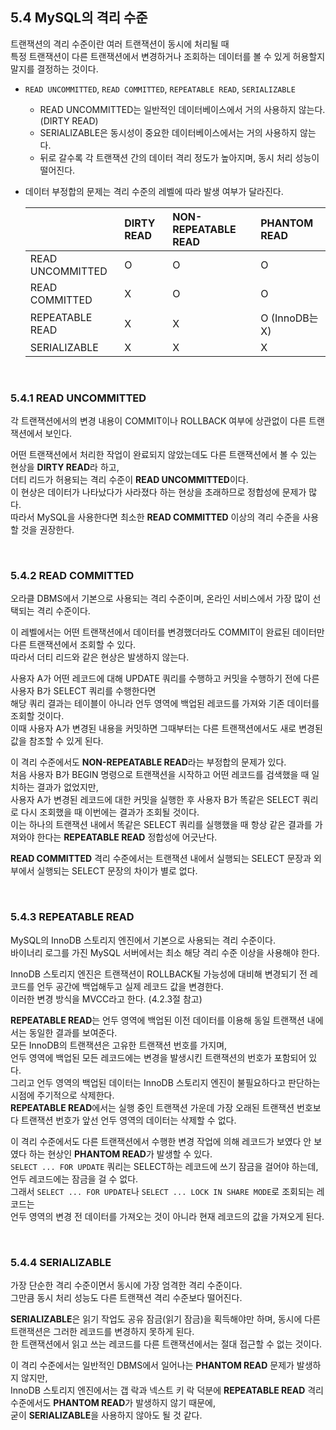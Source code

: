 ## 5.4 MySQL의 격리 수준
트랜잭션의 격리 수준이란 여러 트랜잭션이 동시에 처리될 때 <br>
특정 트랜잭션이 다른 트랜잭션에서 변경하거나 조회하는 데이터를 볼 수 있게 허용할지 말지를 결정하는 것이다.

- `READ UNCOMMITTED`, `READ COMMITTED`, `REPEATABLE READ`, `SERIALIZABLE`
  - READ UNCOMMITTED는 일반적인 데이터베이스에서 거의 사용하지 않는다. (DIRTY READ)
  - SERIALIZABLE은 동시성이 중요한 데이터베이스에서는 거의 사용하지 않는다.
  - 뒤로 갈수록 각 트랜잭션 간의 데이터 격리 정도가 높아지며, 동시 처리 성능이 떨어진다.
- 데이터 부정합의 문제는 격리 수준의 레벨에 따라 발생 여부가 달라진다.
  
   ㅤ | DIRTY READ | NON-REPEATABLE READ | PHANTOM READ
    :--- | :--- | :--- | :---
    READ UNCOMMITTED | O | O | O
    READ COMMITTED | X | O | O
    REPEATABLE READ | X | X | O (InnoDB는 X)
    SERIALIZABLE | X | X | X

<br>

### 5.4.1 READ UNCOMMITTED
각 트랜잭션에서의 변경 내용이 COMMIT이나 ROLLBACK 여부에 상관없이 다른 트랜잭션에서 보인다. <br>

어떤 트랜잭션에서 처리한 작업이 완료되지 않았는데도 다른 트랜잭션에서 볼 수 있는 현상을 **DIRTY READ**라 하고, <br>
더티 리드가 허용되는 격리 수준이 **READ UNCOMMITTED**이다. <br>
이 현상은 데이터가 나타났다가 사라졌다 하는 현상을 초래하므로 정합성에 문제가 많다. <br>
따라서 MySQL을 사용한다면 최소한 **READ COMMITTED** 이상의 격리 수준을 사용할 것을 권장한다.

<br>

### 5.4.2 READ COMMITTED
오라클 DBMS에서 기본으로 사용되는 격리 수준이며, 온라인 서비스에서 가장 많이 선택되는 격리 수준이다. <br>

이 레벨에서는 어떤 트랜잭션에서 데이터를 변경했더라도 COMMIT이 완료된 데이터만 다른 트랜잭션에서 조회할 수 있다. <br>
따라서 더티 리드와 같은 현상은 발생하지 않는다. <br>

사용자 A가 어떤 레코드에 대해 UPDATE 쿼리를 수행하고 커밋을 수행하기 전에 다른 사용자 B가 SELECT 쿼리를 수행한다면 <br>
해당 쿼리 결과는 테이블이 아니라 언두 영역에 백업된 레코드를 가져와 기존 데이터를 조회할 것이다. <br>
이때 사용자 A가 변경된 내용을 커밋하면 그때부터는 다른 트랜잭션에서도 새로 변경된 값을 참조할 수 있게 된다. <br>

이 격리 수준에서도 **NON-REPEATABLE READ**라는 부정합의 문제가 있다. <br>
처음 사용자 B가 BEGIN 명령으로 트랜잭션을 시작하고 어떤 레코드를 검색했을 때 일치하는 결과가 없었지만, <br>
사용자 A가 변경된 레코드에 대한 커밋을 실행한 후 사용자 B가 똑같은 SELECT 쿼리로 다시 조회했을 때 이번에는 결과가 조회될 것이다. <br>
이는 하나의 트랜잭션 내에서 똑같은 SELECT 쿼리를 실행했을 때 항상 같은 결과를 가져와야 한다는 **REPEATABLE READ** 정합성에 어긋난다. <br>

**READ COMMITTED** 격리 수준에서는 트랜잭션 내에서 실행되는 SELECT 문장과 외부에서 실행되는 SELECT 문장의 차이가 별로 없다.

<br>

### 5.4.3 REPEATABLE READ
MySQL의 InnoDB 스토리지 엔진에서 기본으로 사용되는 격리 수준이다. <br>
바이너리 로그를 가진 MySQL 서버에서는 최소 해당 격리 수준 이상을 사용해야 한다. <br>

InnoDB 스토리지 엔진은 트랜잭션이 ROLLBACK될 가능성에 대비해 변경되기 전 레코드를 언두 공간에 백업해두고 실제 레코드 값을 변경한다. <br>
이러한 변경 방식을 MVCC라고 한다. (4.2.3절 참고) <br>

**REPEATABLE READ**는 언두 영역에 백업된 이전 데이터를 이용해 동일 트랜잭션 내에서는 동일한 결과를 보여준다. <br>
모든 InnoDB의 트랜잭션은 고유한 트랜잭션 번호를 가지며, <br>
언두 영역에 백업된 모든 레코드에는 변경을 발생시킨 트랜잭션의 번호가 포함되어 있다. <br>
그리고 언두 영역의 백업된 데이터는 InnoDB 스토리지 엔진이 불필요하다고 판단하는 시점에 주기적으로 삭제한다. <br>
**REPEATABLE READ**에서는 실행 중인 트랜잭션 가운데 가장 오래된 트랜잭션 번호보다 트랜잭션 번호가 앞선 언두 영역의 데이터는 삭제할 수 없다. <br>

이 격리 수준에서도 다른 트랜잭션에서 수행한 변경 작업에 의해 레코드가 보였다 안 보였다 하는 현상인 **PHANTOM READ**가 발생할 수 있다. <br>
`SELECT ... FOR UPDATE` 쿼리는 SELECT하는 레코드에 쓰기 잠금을 걸어야 하는데, 언두 레코드에는 잠금을 걸 수 없다. <br>
그래서 `SELECT ... FOR UPDATE`나 `SELECT ... LOCK IN SHARE MODE`로 조회되는 레코드는 <br>
언두 영역의 변경 전 데이터를 가져오는 것이 아니라 현재 레코드의 값을 가져오게 된다.

<br>

### 5.4.4 SERIALIZABLE
가장 단순한 격리 수준이면서 동시에 가장 엄격한 격리 수준이다. <br>
그만큼 동시 처리 성능도 다른 트랜잭션 격리 수준보다 떨어진다. <br>

**SERIALIZABLE**은 읽기 작업도 공유 잠금(읽기 잠금)을 획득해야만 하며, 동시에 다른 트랜잭션은 그러한 레코드를 변경하지 못하게 된다. <br>
한 트랜잭션에서 읽고 쓰는 레코드를 다른 트랜잭션에서는 절대 접근할 수 없는 것이다. <br>

이 격리 수준에서는 일반적인 DBMS에서 일어나는 **PHANTOM READ** 문제가 발생하지 않지만, <br>
InnoDB 스토리지 엔진에서는 갭 락과 넥스트 키 락 덕분에 **REPEATABLE READ** 격리 수준에서도 **PHANTOM READ**가 발생하지 않기 때문에, <br>
굳이 **SERIALIZABLE**을 사용하지 않아도 될 것 같다.
